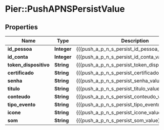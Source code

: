 # Pier::PushAPNSPersistValue

## Properties
Name | Type | Description | Notes
------------ | ------------- | ------------- | -------------
**id_pessoa** | **Integer** | {{{push_a_p_n_s_persist_id_pessoa_value}}} | 
**id_conta** | **Integer** | {{{push_a_p_n_s_persist_id_conta_value}}} | 
**token_dispositivo** | **String** | {{{push_a_p_n_s_persist_token_dispositivo_value}}} | 
**certificado** | **String** | {{{push_a_p_n_s_persist_certificado_value}}} | 
**senha** | **String** | {{{push_a_p_n_s_persist_senha_value}}} | 
**titulo** | **String** | {{{push_a_p_n_s_persist_titulo_value}}} | 
**conteudo** | **String** | {{{push_a_p_n_s_persist_conteudo_value}}} | 
**tipo_evento** | **String** | {{{push_a_p_n_s_persist_tipo_evento_value}}} | 
**icone** | **String** | {{{push_a_p_n_s_persist_icone_value}}} | [optional] 
**som** | **String** | {{{push_a_p_n_s_persist_som_value}}} | [optional] 



